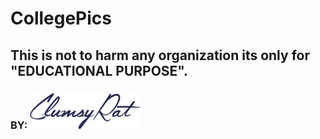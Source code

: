 # CollegePics
## This is not to harm any organization its only for "EDUCATIONAL PURPOSE".
### BY: ![alt text](https://github.com/Ankith-Cirgir/CollegePics/blob/master/clumsylogo.png "ClumsyRat")
